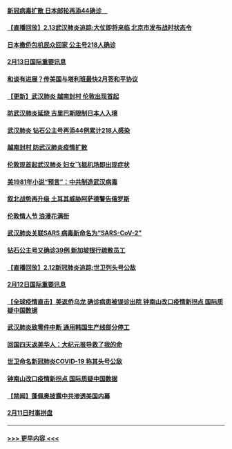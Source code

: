 #### [新冠病毒扩散 日本邮轮再添44确诊　](../pages/prog202/a102776518.md?t=02140602) 
#### [【直播回放】2.13武汉肺炎追踪:大仗即将来临 北京市发布战时状态令](../pages/prog202/a102776399.md?t=02140602) 
#### [日本撤侨包机民众回家 公主号218人确诊](../pages/prog202/a102776346.md?t=02140602) 
#### [2月13日国际重要讯息](../pages/prog202/a102776339.md?t=02140602) 
#### [和谈有进展？传美国与塔利班最快2月签和平协议](../pages/prog202/a102776291.md?t=02140602) 
#### [【更新】武汉肺炎 越南封村 伦敦出现首起](../pages/prog202/a102770740.md?t=02140602) 
#### [防武汉肺炎延烧 吉里巴斯限制日本人入境](../pages/prog202/a102776276.md?t=02140602) 
#### [武汉肺炎 钻石公主号再添44例累计218人感染](../pages/prog202/a102776089.md?t=02140602) 
#### [越南封村 防武汉肺炎疫情扩散](../pages/prog202/a102776214.md?t=02140602) 
#### [伦敦现首起武汉肺炎 妇女飞抵机场即出现症状](../pages/prog202/a102776031.md?t=02140602) 
#### [美1981年小说“预言”：中共制造武汉病毒](../pages/prog202/a102775980.md?t=02140602) 
#### [叙北战势再升级 土耳其威胁阿萨德警告俄罗斯](../pages/prog202/a102775904.md?t=02140602) 
#### [伦敦情人节 浪漫花满街](../pages/prog202/a102775786.md?t=02140602) 
#### [武汉肺炎关联SARS 病毒新命名为“SARS-CoV-2”](../pages/prog202/a102775719.md?t=02140602) 
#### [钻石公主号又确诊39例 新加坡银行疏散员工](../pages/prog202/a102775691.md?t=02140602) 
#### [【直播回放】2.12新冠肺炎追踪:世卫列头号公敌](../pages/prog202/a102775541.md?t=02140602) 
#### [2月12日国际重要讯息](../pages/prog202/a102775437.md?t=02140602) 
#### [【全球疫情直击】美返侨乌龙 确诊病患被误诊出院 钟南山改口疫情新拐点 国际质疑中国数据](../pages/prog202/a102775378.md?t=02140602) 
#### [武汉肺炎致零件中断 通用韩国生产线部分停工](../pages/prog202/a102775365.md?t=02140602) 
#### [回国四天返美华人：大纪元报导救了我的命](../pages/prog202/a102775342.md?t=02140602) 
#### [世卫命名新冠肺炎COVID-19 称其头号公敌](../pages/prog202/a102775196.md?t=02140602) 
#### [钟南山改口疫情新拐点 国际质疑中国数据](../pages/prog202/a102775178.md?t=02140602) 
#### [【禁闻】蓬佩奥披露中共渗透美国内幕](../pages/prog202/a102775129.md?t=02140602) 
#### [2月11日时事拼盘](../pages/prog202/a102775140.md?t=02140602) 

----
#### [ >>> 更早内容 <<< ](../indexes/prog202-earlier.md)
